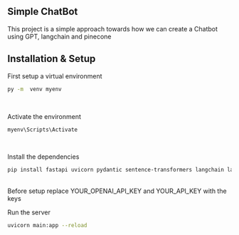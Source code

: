 ## Simple ChatBot
This project is a simple approach towards how we can create a Chatbot using GPT, langchain and pinecone

## Installation & Setup 

First setup a virtual environment<br />
```bash
py -m  venv myenv
```
<br />

Activate the environment<br />
```bash
myenv\Scripts\Activate
```
<br />

Install the dependencies<br />
```bash
pip install fastapi uvicorn pydantic sentence-transformers langchain langchain-openai pinecone-client
```
<br />
Before setup replace YOUR_OPENAI_API_KEY and YOUR_API_KEY with the keys<br />

Run the server<br />
```bash
uvicorn main:app --reload
```
<br />
